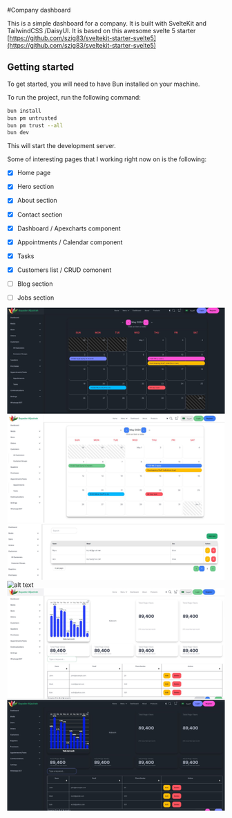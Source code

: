 #Company dashboard

This is a simple dashboard for a company. It is built with SvelteKit and TailwindCSS /DaisyUI.
It is based on this awesome svelte 5 starter [https://github.com/szig83/sveltekit-starter-svelte5](https://github.com/szig83/sveltekit-starter-svelte5)


## Getting started

To get started, you will need to have Bun installed on your machine.

To run the project, run the following command:

```bash
bun install
bun pm untrusted
bun pm trust --all
bun dev
```

This will start the development server.


Some of interesting pages that I working right now on is the following:

- [x] Home page
- [x] Hero section
- [x] About section
- [x] Contact section
- [x] Dashboard / Apexcharts component
- [x] Appointments / Calendar component
- [x] Tasks 
- [x] Customers list / CRUD comonent
- [ ] Blog section
- [ ] Jobs section


![alt text](https://github.com/bayaderpack/svelte5dashboard/blob/main/gitimages/calendarDark.JPG "Calendar dark version")
![alt text](https://github.com/bayaderpack/svelte5dashboard/blob/main/gitimages/CalendarLight.JPG "Calendar light version")
![alt text](https://github.com/bayaderpack/svelte5dashboard/blob/main/gitimages/costumersListLight.JPG "Customers list light version")
![alt text](https://github.com/bayaderpack/svelte5dashboard/blob/main/gitimages/costumersListDark.JPG "Customers list dark version")
![alt text](https://github.com/bayaderpack/svelte5dashboard/blob/main/gitimages/dashboardLight.JPG "dashboard light version")
![alt text](https://github.com/bayaderpack/svelte5dashboard/blob/main/gitimages/DashboardDark.JPG "dashboard dark version")